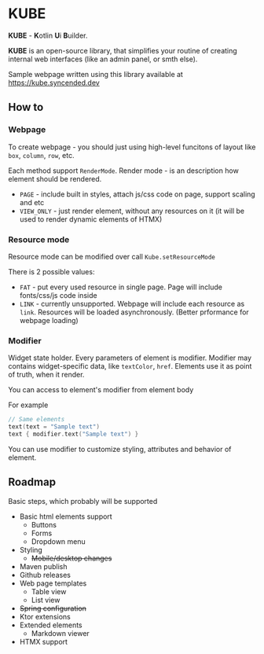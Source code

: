 # KUBE
**KUBE** - **K**otlin **U**i **B**uilder.

**KUBE** is an open-source library, that simplifies your routine of creating internal web interfaces (like an admin panel, or smth else).

Sample webpage written using this library available at https://kube.syncended.dev

## How to
### Webpage
To create webpage - you should just using high-level funcitons of layout like
`box`, `column`, `row`, etc.

Each method support `RenderMode`. Render mode - is an description how element should be rendered.
- `PAGE` - include built in styles, attach js/css code on page, support scaling and etc
- `VIEW_ONLY` - just render element, without any resources on it (it will be used to render dynamic elements of HTMX)  

### Resource mode
Resource mode can be modified over call `Kube.setResourceMode`

There is 2 possible values:
- `FAT` - put every used resource in single page. Page will include fonts/css/js code inside
- `LINK` - currently unsupported. Webpage will include each resource as `link`. Resources will
    be loaded asynchronously. (Better prformance for webpage loading)

### Modifier
Widget state holder. Every parameters of element is modifier.
Modifier may contains widget-specific data, like `textColor`, `href`. Elements 
use it as point of truth, when it render.

You can access to element's modifier from element body

For example
```kotlin
// Same elements
text(text = "Sample text")
text { modifier.text("Sample text") }
```

You can use modifier to customize styling, attributes and behavior of element.

## Roadmap
Basic steps, which probably will be supported

- Basic html elements support
  - Buttons
  - Forms
  - Dropdown menu
- Styling
  - ~~Mobile/desktop changes~~
- Maven publish
- Github releases
- Web page templates
  - Table view
  - List view 
- ~~Spring configuration~~
- Ktor extensions
- Extended elements
  - Markdown viewer
- HTMX support
